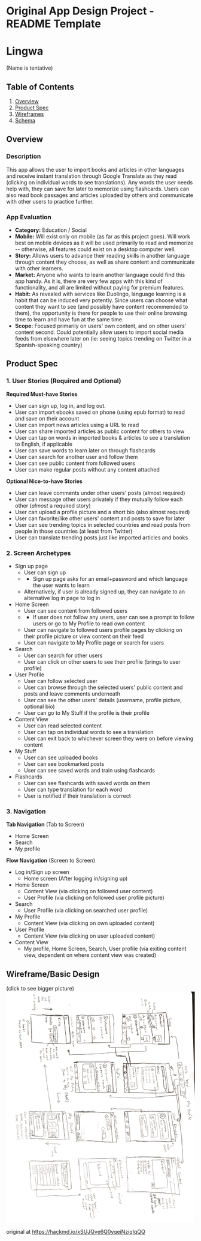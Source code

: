 Original App Design Project - README Template
===

# Lingwa
(Name is tentative)

## Table of Contents
1. [Overview](#Overview)
1. [Product Spec](#Product-Spec)
1. [Wireframes](#Wireframes)
2. [Schema](#Schema)

## Overview
### Description
This app allows the user to import books and articles in other languages and receive instant translation through Google Translate as they read (clicking on individual words to see translations). Any words the user needs help with, they can save for later to memorize using flashcards. Users can also read book passages and articles uploaded by others and communicate with other users to practice further. 

### App Evaluation
- **Category:** Education / Social
- **Mobile:** Will exist only on mobile (as far as this project goes). Will work best on mobile devices as it will be used primarily to read and memorize -- otherwise, all features could exist on a desktop computer well.
- **Story:** Allows users to advance their reading skills in another language through content they choose, as well as share content and communicate with other learners.
- **Market:** Anyone who wants to learn another language could find this app handy. As it is, there are very few apps with this kind of functionality, and all are limited without paying for premium features.
- **Habit:** As revealed with services like Duolingo, language learning is a habit that can be induced very potently. Since users can choose what content they want to see (and possibly have content recommended to them), the opportunity is there for people to use their online browsing time to learn and have fun at the same time.
- **Scope:** Focused primarily on users' own content, and on other users' content second. Could potentially allow users to import social media feeds from elsewhere later on (ie: seeing topics trending on Twitter in a Spanish-speaking country)

## Product Spec

### 1. User Stories (Required and Optional)

**Required Must-have Stories**

* User can sign up, log in, and log out.
* User can import ebooks saved on phone (using epub format) to read and save on their account
* User can import news articles using a URL to read
* User can share imported articles as public content for others to view
* User can tap on words in imported books & articles to see a translation to English, if applicable
* User can save words to learn later on through flashcards
* User can search for another user and follow them
* User can see public content from followed users
* User can make regular posts without any content attached

**Optional Nice-to-have Stories**

* User can leave comments under other users' posts (almost required)
* User can message other users privately if they mutually follow each other (*almost* a required story)
* User can upload a profile picture and a short bio (also almost required)
* User can favorite/like other users' content and posts to save for later
* User can see trending topics in selected countries and read posts from people in those countries (at least from Twitter)
* User can translate trending posts just like imported articles and books


### 2. Screen Archetypes

* Sign up page
   * User can sign up
   * * Sign up page asks for an email+password and which language the user wants to learn
   * Alternatively, if user is already signed up, they can navigate to an alternative log in page to log in
* Home Screen
   * User can see content from followed users
   * * If user does not follow any users, user can see a prompt to follow users or go to My Profile to read own content
   * User can navigate to followed users profile pages by clicking on their profile picture or view content on their feed
   * User can navigate to My Profile page or search for users
* Search
   * User can search for other users
   * User can click on other users to see their profile (brings to user profile)
* User Profile
   * User can follow selected user
   * User can browse through the selected users' public content and posts and leave comments underneath
   * User can see the other users' details (username, profile picture, optional bio)
   * User can go to My Stuff if the profile is their profile
* Content View
   * User can read selected content
   * User can tap on individual words to see a translation
   * User can exit back to whichever screen they were on before viewing content
* My Stuff
   * User can see uploaded books
   * User can see bookmarked posts
   * User can see saved words and train using flashcards
* Flashcards
   * User can see flashcards with saved words on them
   * User can type translation for each word
   * User is notified if their translation is correct
### 3. Navigation

**Tab Navigation** (Tab to Screen)

* Home Screen
* Search
* My profile

**Flow Navigation** (Screen to Screen)
* Log in/Sign up screen
   * Home screen (After logging in/signing up)
* Home Screen
   * Content View (via clicking on followed user content)
   * User Profile (via clicking on followed user profile picture)
* Search
   * User Profile (via clicking on searched user profile)
* My Profile 
   * Content View (via clicking on own uploaded content)
* User Profile
    * Content View (via clicking on user uploaded content)
* Content View 
    * My profile, Home Screen, Search, User profile (via exiting content view, dependent on where content view was created)

## Wireframe/Basic Design
(click to see bigger picture)
<img src="Wireframe2.png" width=600>


original at https://hackmd.io/xSUJQve6Q0yqeiNziqIqQQ
